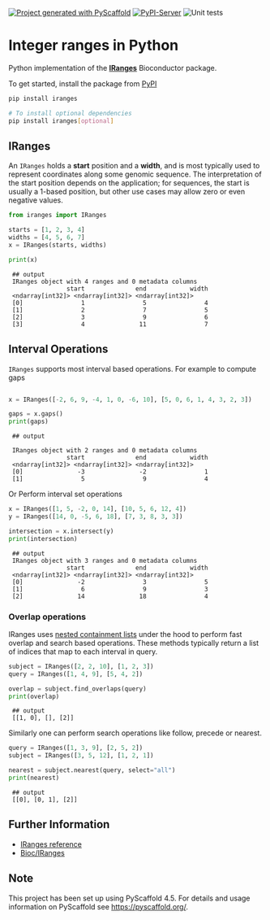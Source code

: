 <!-- These are examples of badges you might want to add to your README:
     please update the URLs accordingly

[![Built Status](https://api.cirrus-ci.com/github/<USER>/IRanges.svg?branch=main)](https://cirrus-ci.com/github/<USER>/IRanges)
[![ReadTheDocs](https://readthedocs.org/projects/IRanges/badge/?version=latest)](https://IRanges.readthedocs.io/en/stable/)
[![Coveralls](https://img.shields.io/coveralls/github/<USER>/IRanges/main.svg)](https://coveralls.io/r/<USER>/IRanges)
[![PyPI-Server](https://img.shields.io/pypi/v/IRanges.svg)](https://pypi.org/project/IRanges/)
[![Conda-Forge](https://img.shields.io/conda/vn/conda-forge/IRanges.svg)](https://anaconda.org/conda-forge/IRanges)
[![Monthly Downloads](https://pepy.tech/badge/IRanges/month)](https://pepy.tech/project/IRanges)
[![Twitter](https://img.shields.io/twitter/url/http/shields.io.svg?style=social&label=Twitter)](https://twitter.com/IRanges)
-->

[![Project generated with PyScaffold](https://img.shields.io/badge/-PyScaffold-005CA0?logo=pyscaffold)](https://pyscaffold.org/)
[![PyPI-Server](https://img.shields.io/pypi/v/IRanges.svg)](https://pypi.org/project/IRanges/)
![Unit tests](https://github.com/BiocPy/IRanges/actions/workflows/pypi-test.yml/badge.svg)

# Integer ranges in Python

Python implementation of the [**IRanges**](https://bioconductor.org/packages/IRanges) Bioconductor package.

To get started, install the package from [PyPI](https://pypi.org/project/IRanges/)

```bash
pip install iranges

# To install optional dependencies
pip install iranges[optional]
```

## IRanges

An `IRanges` holds a **start** position and a **width**, and is most typically used to represent coordinates along some genomic sequence. The interpretation of the start position depends on the application; for sequences, the start is usually a 1-based position, but other use cases may allow zero or even negative values.

```python
from iranges import IRanges

starts = [1, 2, 3, 4]
widths = [4, 5, 6, 7]
x = IRanges(starts, widths)

print(x)
```

     ## output
     IRanges object with 4 ranges and 0 metadata columns
                    start              end            width
     <ndarray[int32]> <ndarray[int32]> <ndarray[int32]>
     [0]                1                5                4
     [1]                2                7                5
     [2]                3                9                6
     [3]                4               11                7


## Interval Operations

`IRanges` supports most interval based operations. For example to compute gaps

```python

x = IRanges([-2, 6, 9, -4, 1, 0, -6, 10], [5, 0, 6, 1, 4, 3, 2, 3])

gaps = x.gaps()
print(gaps)
```

     ## output

     IRanges object with 2 ranges and 0 metadata columns
                    start              end            width
     <ndarray[int32]> <ndarray[int32]> <ndarray[int32]>
     [0]               -3               -2                1
     [1]                5                9                4

Or Perform interval set operations

```python
x = IRanges([1, 5, -2, 0, 14], [10, 5, 6, 12, 4])
y = IRanges([14, 0, -5, 6, 18], [7, 3, 8, 3, 3])

intersection = x.intersect(y)
print(intersection)
```

     ## output
     IRanges object with 3 ranges and 0 metadata columns
                    start              end            width
     <ndarray[int32]> <ndarray[int32]> <ndarray[int32]>
     [0]               -2                3                5
     [1]                6                9                3
     [2]               14               18                4

### Overlap operations

IRanges uses [nested containment lists](https://github.com/pyranges/ncls) under the hood to perform fast overlap and search based operations. These methods typically return a list of indices that map to each interval in query.

```python
subject = IRanges([2, 2, 10], [1, 2, 3])
query = IRanges([1, 4, 9], [5, 4, 2])

overlap = subject.find_overlaps(query)
print(overlap)
```

     ## output
     [[1, 0], [], [2]]

Similarly one can perform search operations like follow, precede or nearest.

```python
query = IRanges([1, 3, 9], [2, 5, 2])
subject = IRanges([3, 5, 12], [1, 2, 1])

nearest = subject.nearest(query, select="all")
print(nearest)
```

     ## output
     [[0], [0, 1], [2]]

## Further Information

- [IRanges reference](https://biocpy.github.io/IRanges/api/iranges.html#iranges-package)
- [Bioc/IRanges](https://bioconductor.org/packages/release/bioc/html/IRanges.html)


<!-- pyscaffold-notes -->

## Note

This project has been set up using PyScaffold 4.5. For details and usage
information on PyScaffold see https://pyscaffold.org/.
